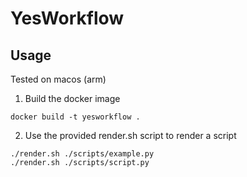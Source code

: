 # YesWorkflow

## Usage
Tested on macos (arm)

1. Build the docker image
```
docker build -t yesworkflow .
```

2. Use the provided render.sh script to render a script
```
./render.sh ./scripts/example.py
./render.sh ./scripts/script.py
```


